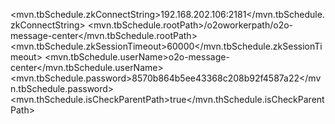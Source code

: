 <bean id="scheduleManagerFactory" class="com.taobao.pamirs.schedule.strategy.TBScheduleManagerFactory"
      init-method="init">
    <property name="zkConfig">
        <map>
            <entry key="zkConnectString" value="${mvn.tbSchedule.zkConnectString}" />
            <entry key="rootPath" value="${mvn.tbSchedule.rootPath}" />
            <entry key="zkSessionTimeout" value="${mvn.tbSchedule.zkSessionTimeout}" />
            <entry key="userName" value="${mvn.tbSchedule.userName}" />
            <entry key="password" value="${mvn.tbSchedule.password}" />
            <entry key="isCheckParentPath" value="${mvn.thSchedule.isCheckParentPath}" />
        </map>
    </property>
</bean>


<!-- tbSchedult 参数-->
<mvn.tbSchedule.zkConnectString>192.168.202.106:2181</mvn.tbSchedule.zkConnectString>
<mvn.tbSchedule.rootPath>/o2oworkerpath/o2o-message-center</mvn.tbSchedule.rootPath>
<mvn.tbSchedule.zkSessionTimeout>60000</mvn.tbSchedule.zkSessionTimeout>
<mvn.tbSchedule.userName>o2o-message-center</mvn.tbSchedule.userName>
<mvn.tbSchedule.password>8570b864b5ee43368c208b92f4587a22</mvn.tbSchedule.password>
<mvn.thSchedule.isCheckParentPath>true</mvn.thSchedule.isCheckParentPath>

